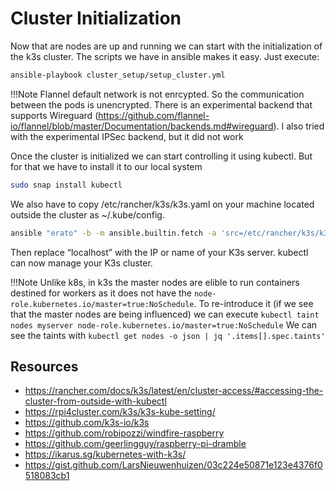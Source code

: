 # Cluster Initialization

Now that are nodes are up and running we can start with the 
initialization of the  k3s cluster.
The scripts we have in ansible makes it easy. Just execute:

```bash
ansible-playbook cluster_setup/setup_cluster.yml
```

!!!Note
    Flannel default network is not enrcypted. So the communication between the pods is unencrypted. 
    There is an experimental backend that supports Wireguard (https://github.com/flannel-io/flannel/blob/master/Documentation/backends.md#wireguard).
    I also tried with the experimental IPSec backend, but it did not work

Once the cluster is initialized we can start controlling it using kubectl.
But for that we have to install it to our local system

```bash
sudo snap install kubectl
```

We also have to copy /etc/rancher/k3s/k3s.yaml on your machine 
located outside the cluster as ~/.kube/config. 

```bash
ansible "erato" -b -m ansible.builtin.fetch -a 'src=/etc/rancher/k3s/k3s.yaml dest=~/.kube/config flat=yes'
```

Then replace “localhost” with the IP or name of your K3s server. kubectl can now manage your K3s cluster.

!!!Note
    Unlike k8s, in k3s the master nodes are elible to run containers destined for workers as it does not 
    have the `node-role.kubernetes.io/master=true:NoSchedule`. To re-introduce it (if we see that the 
    master nodes are being influenced) we can execute 
    `kubectl taint nodes myserver node-role.kubernetes.io/master=true:NoSchedule`
    We can see the taints with `kubectl get nodes -o json | jq '.items[].spec.taints'`

## Resources

* https://rancher.com/docs/k3s/latest/en/cluster-access/#accessing-the-cluster-from-outside-with-kubectl
* https://rpi4cluster.com/k3s/k3s-kube-setting/
* https://github.com/k3s-io/k3s
* https://github.com/robipozzi/windfire-raspberry
* https://github.com/geerlingguy/raspberry-pi-dramble
* https://ikarus.sg/kubernetes-with-k3s/
* https://gist.github.com/LarsNieuwenhuizen/03c224e50871e123e4376f0518083cb1